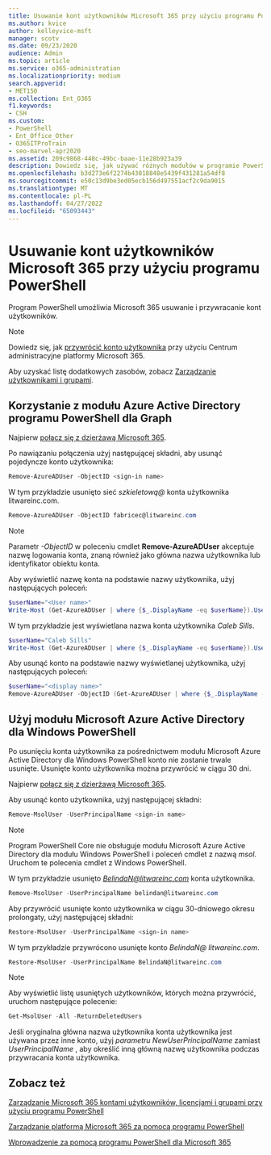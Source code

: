 ```yaml
---
title: Usuwanie kont użytkowników Microsoft 365 przy użyciu programu PowerShell
ms.author: kvice
author: kelleyvice-msft
manager: scotv
ms.date: 09/23/2020
audience: Admin
ms.topic: article
ms.service: o365-administration
ms.localizationpriority: medium
search.appverid:
- MET150
ms.collection: Ent_O365
f1.keywords:
- CSH
ms.custom:
- PowerShell
- Ent_Office_Other
- O365ITProTrain
- seo-marvel-apr2020
ms.assetid: 209c9868-448c-49bc-baae-11e28b923a39
description: Dowiedz się, jak używać różnych modułów w programie PowerShell do usuwania Microsoft 365 kont użytkowników.
ms.openlocfilehash: b3d273e6f2274b43018848e5439f431281a54df8
ms.sourcegitcommit: e50c13d9be3ed05ecb156d497551acf2c9da9015
ms.translationtype: MT
ms.contentlocale: pl-PL
ms.lasthandoff: 04/27/2022
ms.locfileid: "65093443"
---
```

# <a name="delete-microsoft-365-user-accounts-with-powershell"></a>Usuwanie kont użytkowników Microsoft 365 przy użyciu programu PowerShell

Program PowerShell umożliwia Microsoft 365 usuwanie i przywracanie kont użytkowników.

>[!Note]
>Dowiedz się, jak [przywrócić konto użytkownika](../admin/add-users/restore-user.md) przy użyciu Centrum administracyjne platformy Microsoft 365.
>
>Aby uzyskać listę dodatkowych zasobów, zobacz [Zarządzanie użytkownikami i grupami](/admin).
>   
   
## <a name="use-the-azure-active-directory-powershell-for-graph-module"></a>Korzystanie z modułu Azure Active Directory programu PowerShell dla Graph

Najpierw [połącz się z dzierżawą Microsoft 365](connect-to-microsoft-365-powershell.md#connect-with-the-azure-active-directory-powershell-for-graph-module).

Po nawiązaniu połączenia użyj następującej składni, aby usunąć pojedyncze konto użytkownika:
  
```powershell
Remove-AzureADUser -ObjectID <sign-in name>
```

W tym przykładzie usunięto sieć *szkieletową\@* konta użytkownika litwareinc.com.
  
```powershell
Remove-AzureADUser -ObjectID fabricec@litwareinc.com
```

> [!NOTE]
> Parametr *-ObjectID* w poleceniu cmdlet **Remove-AzureADUser** akceptuje nazwę logowania konta, znaną również jako główna nazwa użytkownika lub identyfikator obiektu konta.
  
Aby wyświetlić nazwę konta na podstawie nazwy użytkownika, użyj następujących poleceń:
  
```powershell
$userName="<User name>"
Write-Host (Get-AzureADUser | where {$_.DisplayName -eq $userName}).UserPrincipalName
```

W tym przykładzie jest wyświetlana nazwa konta użytkownika *Caleb Sills*.
  
```powershell
$userName="Caleb Sills"
Write-Host (Get-AzureADUser | where {$_.DisplayName -eq $userName}).UserPrincipalName
```

Aby usunąć konto na podstawie nazwy wyświetlanej użytkownika, użyj następujących poleceń:
  
```powershell
$userName="<display name>"
Remove-AzureADUser -ObjectID (Get-AzureADUser | where {$_.DisplayName -eq $userName}).UserPrincipalName
```

## <a name="use-the-microsoft-azure-active-directory-module-for-windows-powershell"></a>Użyj modułu Microsoft Azure Active Directory dla Windows PowerShell

Po usunięciu konta użytkownika za pośrednictwem modułu Microsoft Azure Active Directory dla Windows PowerShell konto nie zostanie trwale usunięte. Usunięte konto użytkownika można przywrócić w ciągu 30 dni.

Najpierw [połącz się z dzierżawą Microsoft 365](connect-to-microsoft-365-powershell.md#connect-with-the-microsoft-azure-active-directory-module-for-windows-powershell).

Aby usunąć konto użytkownika, użyj następującej składni:
  
```powershell
Remove-MsolUser -UserPrincipalName <sign-in name>
```

>[!Note]
>Program PowerShell Core nie obsługuje modułu Microsoft Azure Active Directory dla modułu Windows PowerShell i poleceń cmdlet z nazwą *msol*. Uruchom te polecenia cmdlet z Windows PowerShell.
>

W tym przykładzie usunięto *BelindaN@litwareinc.com* konta użytkownika.
  
```powershell
Remove-MsolUser -UserPrincipalName belindan@litwareinc.com
```

Aby przywrócić usunięte konto użytkownika w ciągu 30-dniowego okresu prolongaty, użyj następującej składni:
  
```powershell
Restore-MsolUser -UserPrincipalName <sign-in name>
```

W tym przykładzie przywrócono usunięte konto *BelindaN\@ litwareinc.com*.
  
```powershell
Restore-MsolUser -UserPrincipalName BelindaN@litwareinc.com
```

>[!Note]
> Aby wyświetlić listę usuniętych użytkowników, których można przywrócić, uruchom następujące polecenie:
>    
> ```powershell
> Get-MsolUser -All -ReturnDeletedUsers
> ```
>
> Jeśli oryginalna główna nazwa użytkownika konta użytkownika jest używana przez inne konto, użyj _parametru NewUserPrincipalName_ zamiast _UserPrincipalName_ , aby określić inną główną nazwę użytkownika podczas przywracania konta użytkownika.


## <a name="see-also"></a>Zobacz też

[Zarządzanie Microsoft 365 kontami użytkowników, licencjami i grupami przy użyciu programu PowerShell](manage-user-accounts-and-licenses-with-microsoft-365-powershell.md)
  
[Zarządzanie platformą Microsoft 365 za pomocą programu PowerShell](manage-microsoft-365-with-microsoft-365-powershell.md)
  
[Wprowadzenie za pomocą programu PowerShell dla Microsoft 365](getting-started-with-microsoft-365-powershell.md)